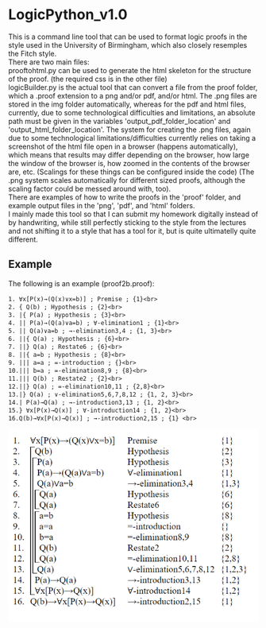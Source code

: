 # LogicPython_v1.0
This is a command line tool that can be used to format logic proofs in the style used in the University of Birmingham, which also closely resemples the Fitch style. <br>
There are two main files: <br>
prooftohtml.py can be used to generate the html skeleton for the structure of the proof. (the required css is in the other file) <br>
logicBuilder.py is the actual tool that can convert a file from the proof folder, which a .proof extension to a png and/or pdf, and/or html. The .png files are stored in the img folder automatically, whereas for the pdf and html files, currently, due to some technological difficulties and limitations, an absolute path must be given in the variables 'output_pdf_folder_location' and 'output_html_folder_location'. The system for creating the .png files, again due to some technological limitations/difficulties currently relies on taking a screenshot of the html file open in a browser (happens automatically), which means that results may differ depending on the browser, how large the window of the browser is, how zoomed in the contents of the browser are, etc. (Scalings for these things can be configured inside the code) (The .png system scales automatically for different sized proofs, although the scaling factor could be messed around with, too). <br>
There are examples of how to write the proofs in the 'proof' folder, and example output files in the 'png', 'pdf', and 'html' folders. <br>
I mainly made this tool so that I can submit my homework digitally instead of by handwriting, while still perfectly sticking to the style from the lectures and not shifting it to a style that has a tool for it, but is quite ultimatelly quite different.<br>

## Example

The following is an example (proof2b.proof):<br>
```
1. ∀x[P(x)→(Q(x)∨x=b)] ; Premise ; {1}<br>
2. { Q(b) ; Hypothesis ; {2}<br>
3. |{ P(a) ; Hypothesis ; {3}<br>
4. || P(a)→(Q(a)∨a=b) ; ∀-elimination1 ; {1}<br>
5. || Q(a)∨a=b ; →-elimination3,4 ; {1, 3}<br>
6. ||{ Q(a) ; Hypothesis ; {6}<br>
7. ||} Q(a) ; Restate6 ; {6}<br>
8. ||{ a=b ; Hypothesis ; {8}<br>
9. ||| а=а ; =-introduction ; {}<br>
10.||| b=a ; =-elimination8,9 ; {8}<br>
11.||| Q(b) ; Restate2 ; {2}<br>
12.||} Q(a) ; =-elimination10,11 ; {2,8}<br>
13.|} Q(a) ; ∨-elimination5,6,7,8,12 ; {1, 2, 3}<br>
14.| P(a)→Q(a) ; →-introduction3,13 ; {1, 2}<br>
15.} ∀x[P(x)→Q(x)] ; ∀-introduction14 ; {1, 2}<br>
16.Q(b)→∀x[P(x)→Q(x)] ; →-introduction2,15 ; {1} <br>
```
![Example Proof2b](img/proof2b.png?raw=true "Example .png output for a .proof input:")
